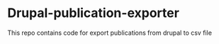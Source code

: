 # Drupal-publication-exporter
This repo contains code for export publications from drupal to csv file
